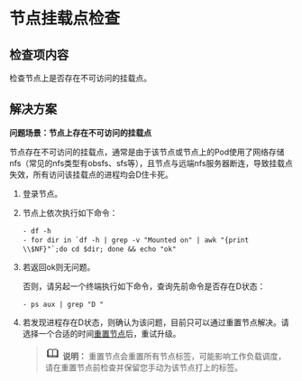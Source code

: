 # 节点挂载点检查<a name="cce_10_0459"></a>

## 检查项内容<a name="section3864119472"></a>

检查节点上是否存在不可访问的挂载点。

## 解决方案<a name="section17171192114478"></a>

**问题场景：节点上存在不可访问的挂载点**

节点存在不可访问的挂载点，通常是由于该节点或节点上的Pod使用了网络存储nfs（常见的nfs类型有obsfs、sfs等），且节点与远端nfs服务器断连，导致挂载点失效，所有访问该挂载点的进程均会D住卡死。

1.  登录节点。
2.  节点上依次执行如下命令：

    ```
    - df -h
    - for dir in `df -h | grep -v "Mounted on" | awk "{print \\$NF}"`;do cd $dir; done && echo "ok"
    ```

3.  若返回ok则无问题。

    否则，请另起一个终端执行如下命令，查询先前命令是否存在D状态：

    ```
    - ps aux | grep "D "
    ```

4.  若发现进程存在D状态，则确认为该问题，目前只可以通过重置节点解决。请选择一个合适的时间[重置节点](重置节点.md)后，重试升级。

    >![](public_sys-resources/icon-note.gif) **说明：** 
    >重置节点会重置所有节点标签，可能影响工作负载调度，请在重置节点前检查并保留您手动为该节点打上的标签。


